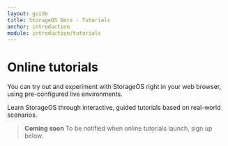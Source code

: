```yaml
---
layout: guide
title: StorageOS Docs - Tutorials
anchor: introduction
module: introduction/tutorials
---
```


# Online tutorials

You can try out and experiment with StorageOS right in your web browser, using
pre-configured live environments.

Learn StorageOS through interactive, guided tutorials based on real-world
scenarios.

>**Coming soon** To be notified when online tutorials launch, sign up below.

<!--[if lte IE 8]>
<script charset="utf-8" type="text/javascript" src="//js.hsforms.net/forms/v2-legacy.js"></script>
<![endif]-->
<script charset="utf-8" type="text/javascript" src="//js.hsforms.net/forms/v2.js"></script>
<script>
  hbspt.forms.create({
    portalId: '3402546',
    formId: '2d71a20e-d0ff-4153-8775-5e8eaabc2423'
  });
</script>
